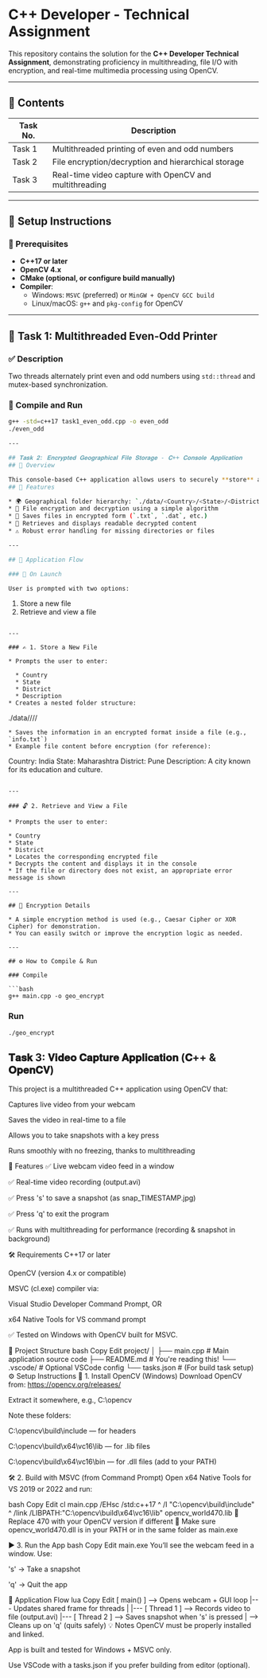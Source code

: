 # C++ Developer - Technical Assignment

This repository contains the solution for the **C++ Developer Technical Assignment**, demonstrating proficiency in multithreading, file I/O with encryption, and real-time multimedia processing using OpenCV.

---

## 📁 Contents

| Task No. | Description |
|----------|-------------|
| Task 1   | Multithreaded printing of even and odd numbers |
| Task 2   | File encryption/decryption and hierarchical storage |
| Task 3   | Real-time video capture with OpenCV and multithreading |

---

## 🔧 Setup Instructions

### 🔹 Prerequisites

- **C++17 or later**
- **OpenCV 4.x**
- **CMake (optional, or configure build manually)**
- **Compiler**:
  - Windows: `MSVC` (preferred) or `MinGW + OpenCV GCC build`
  - Linux/macOS: `g++` and `pkg-config` for OpenCV

---

## 🧵 Task 1: Multithreaded Even-Odd Printer

### ✅ Description
Two threads alternately print even and odd numbers using `std::thread` and mutex-based synchronization.

### 🔹 Compile and Run

```bash
g++ -std=c++17 task1_even_odd.cpp -o even_odd
./even_odd

---

## 𝐓𝐚𝐬𝐤 𝟐: 𝐄𝐧𝐜𝐫𝐲𝐩𝐭𝐞𝐝 𝐆𝐞𝐨𝐠𝐫𝐚𝐩𝐡𝐢𝐜𝐚𝐥 𝐅𝐢𝐥𝐞 𝐒𝐭𝐨𝐫𝐚𝐠𝐞 - 𝐂++ 𝐂𝐨𝐧𝐬𝐨𝐥𝐞 𝐀𝐩𝐩𝐥𝐢𝐜𝐚𝐭𝐢𝐨𝐧
## 📌 Overview

This console-based C++ application allows users to securely **store** and **retrieve** text files containing geographical and descriptive data using a **hierarchical folder structure** (Country → State → District). All file contents are **encrypted** before being saved to disk and decrypted during retrieval.
## 🚀 Features

* 🌍 Geographical folder hierarchy: `./data/<Country>/<State>/<District>/`
* 🔐 File encryption and decryption using a simple algorithm
* 📁 Saves files in encrypted form (`.txt`, `.dat`, etc.)
* 📖 Retrieves and displays readable decrypted content
* ⚠️ Robust error handling for missing directories or files

---

## 🧭 Application Flow

### 📌 On Launch

User is prompted with two options:

```
1. Store a new file
2. Retrieve and view a file
```

---

### ✍️ 1. Store a New File

* Prompts the user to enter:

  * Country
  * State
  * District
  * Description
* Creates a nested folder structure:

  ```
  ./data/<Country>/<State>/<District>/
  ```
* Saves the information in an encrypted format inside a file (e.g., `info.txt`)
* Example file content before encryption (for reference):

  ```
  Country: India
  State: Maharashtra
  District: Pune
  Description: A city known for its education and culture.
  ```

---

### 🔓 2. Retrieve and View a File

* Prompts the user to enter:

  * Country
  * State
  * District
* Locates the corresponding encrypted file
* Decrypts the content and displays it in the console
* If the file or directory does not exist, an appropriate error message is shown

---

## 🔐 Encryption Details

* A simple encryption method is used (e.g., Caesar Cipher or XOR Cipher) for demonstration.
* You can easily switch or improve the encryption logic as needed.

---

## ⚙️ How to Compile & Run

### Compile

```bash
g++ main.cpp -o geo_encrypt
```

### Run

```bash
./geo_encrypt
```


## 𝐓𝐚𝐬𝐤 3: 𝐕𝐢𝐝𝐞𝐨 𝐂𝐚𝐩𝐭𝐮𝐫𝐞 𝐀𝐩𝐩𝐥𝐢𝐜𝐚𝐭𝐢𝐨𝐧 (𝐂++ & 𝐎𝐩𝐞𝐧𝐂𝐕)
This project is a multithreaded C++ application using OpenCV that:

Captures live video from your webcam

Saves the video in real-time to a file

Allows you to take snapshots with a key press

Runs smoothly with no freezing, thanks to multithreading

🧠 Features
✅ Live webcam video feed in a window

✅ Real-time video recording (output.avi)

✅ Press 's' to save a snapshot (as snap_TIMESTAMP.jpg)

✅ Press 'q' to exit the program

✅ Runs with multithreading for performance (recording & snapshot in background)

🛠️ Requirements
C++17 or later

OpenCV (version 4.x or compatible)

MSVC (cl.exe) compiler via:

Visual Studio Developer Command Prompt, OR

x64 Native Tools for VS command prompt

✅ Tested on Windows with OpenCV built for MSVC.

📂 Project Structure
bash
Copy
Edit
project/
│
├── main.cpp          # Main application source code
├── README.md         # You're reading this!
└── .vscode/          # Optional VSCode config
    └── tasks.json    # (For build task setup)
⚙️ Setup Instructions
🔁 1. Install OpenCV (Windows)
Download OpenCV from: https://opencv.org/releases/

Extract it somewhere, e.g., C:\opencv

Note these folders:

C:\opencv\build\include — for headers

C:\opencv\build\x64\vc16\lib — for .lib files

C:\opencv\build\x64\vc16\bin — for .dll files (add to your PATH)

🛠️ 2. Build with MSVC (from Command Prompt)
Open x64 Native Tools for VS 2019 or 2022 and run:

bash
Copy
Edit
cl main.cpp /EHsc /std:c++17 ^
 /I "C:\opencv\build\include" ^
 /link /LIBPATH:"C:\opencv\build\x64\vc16\lib" opencv_world470.lib
🔄 Replace 470 with your OpenCV version if different
📎 Make sure opencv_world470.dll is in your PATH or in the same folder as main.exe

▶️ 3. Run the App
bash
Copy
Edit
main.exe
You’ll see the webcam feed in a window. Use:

's' → Take a snapshot

'q' → Quit the app

🧬 Application Flow
lua
Copy
Edit
[ main() ] --> Opens webcam + GUI loop
     |--- Updates shared frame for threads
     |
     |--- [ Thread 1 ] --> Records video to file (output.avi)
     |--- [ Thread 2 ] --> Saves snapshot when 's' is pressed
     |
     --> Cleans up on 'q' (quits safely)
💡 Notes
OpenCV must be properly installed and linked.

App is built and tested for Windows + MSVC only.

Use VSCode with a tasks.json if you prefer building from editor (optional).


